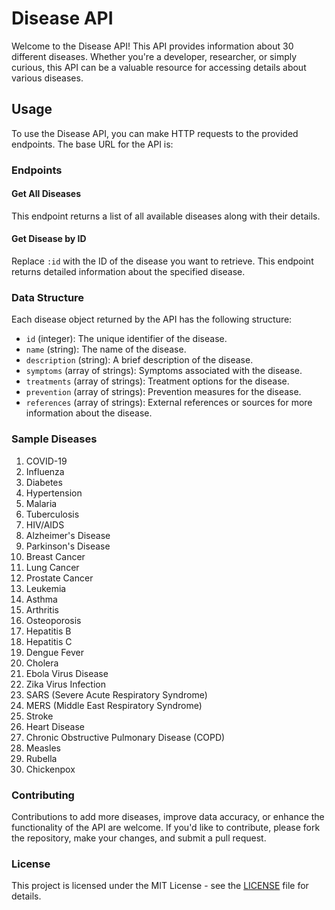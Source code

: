 # Disease API

Welcome to the Disease API! This API provides information about 30 different diseases. Whether you're a developer, researcher, or simply curious, this API can be a valuable resource for accessing details about various diseases.

## Usage

To use the Disease API, you can make HTTP requests to the provided endpoints. The base URL for the API is:


### Endpoints

#### Get All Diseases


This endpoint returns a list of all available diseases along with their details.

#### Get Disease by ID


Replace `:id` with the ID of the disease you want to retrieve. This endpoint returns detailed information about the specified disease.

### Data Structure

Each disease object returned by the API has the following structure:

- `id` (integer): The unique identifier of the disease.
- `name` (string): The name of the disease.
- `description` (string): A brief description of the disease.
- `symptoms` (array of strings): Symptoms associated with the disease.
- `treatments` (array of strings): Treatment options for the disease.
- `prevention` (array of strings): Prevention measures for the disease.
- `references` (array of strings): External references or sources for more information about the disease.

### Sample Diseases

1. COVID-19
2. Influenza
3. Diabetes
4. Hypertension
5. Malaria
6. Tuberculosis
7. HIV/AIDS
8. Alzheimer's Disease
9. Parkinson's Disease
10. Breast Cancer
11. Lung Cancer
12. Prostate Cancer
13. Leukemia
14. Asthma
15. Arthritis
16. Osteoporosis
17. Hepatitis B
18. Hepatitis C
19. Dengue Fever
20. Cholera
21. Ebola Virus Disease
22. Zika Virus Infection
23. SARS (Severe Acute Respiratory Syndrome)
24. MERS (Middle East Respiratory Syndrome)
25. Stroke
26. Heart Disease
27. Chronic Obstructive Pulmonary Disease (COPD)
28. Measles
29. Rubella
30. Chickenpox

### Contributing

Contributions to add more diseases, improve data accuracy, or enhance the functionality of the API are welcome. If you'd like to contribute, please fork the repository, make your changes, and submit a pull request.

### License

This project is licensed under the MIT License - see the [LICENSE](LICENSE) file for details.
